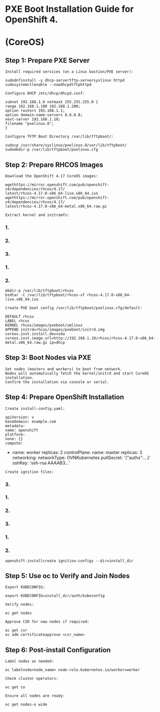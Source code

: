 # PXE Boot Installation Guide for OpenShift 4.

# (CoreOS)

## Step 1: Prepare PXE Server

```
Install required services (on a Linux bastion/PXE server):
```
```
sudodnfinstall -y dhcp-servertftp-serversyslinux httpd
sudosystemctlenable --nowdhcpdtftphttpd
```
```
Configure DHCP /etc/dhcp/dhcpd.conf:
```
```
subnet 192.168.1.0 netmask 255.255.255.0 {
range 192.168.1.100 192.168.1.200;
option routers 192.168.1.1;
option domain-name-servers 8.8.8.8;
next-server 192.168.1.10;
filename "pxelinux.0";
}
```
```
Configure TFTP Boot Directory /var/lib/tftpboot/:
```
```
sudocp /usr/share/syslinux/pxelinux.0/var/lib/tftpboot/
sudomkdir-p /var/lib/tftpboot/pxelinux.cfg
```
## Step 2: Prepare RHCOS Images

```
Download the OpenShift 4.17 CoreOS images:
```
```
wgethttps://mirror.openshift.com/pub/openshift-v4/dependencies/rhcos/4.17/
latest/rhcos-4.17.0-x86_64-live.x86_64.iso
wgethttps://mirror.openshift.com/pub/openshift-v4/dependencies/rhcos/4.17/
latest/rhcos-4.17.0-x86_64-metal.x86_64.raw.gz
```
```
Extract kernel and initramfs:
```
### 1.

### 2.

### 3.

### 1.

### 2.


```
mkdir-p /var/lib/tftpboot/rhcos
bsdtar -C /var/lib/tftpboot/rhcos-xf rhcos-4.17.0-x86_64-live.x86_64.iso
```
```
Create PXE boot config /var/lib/tftpboot/pxelinux.cfg/default:
```
```
DEFAULT rhcos
LABEL rhcos
KERNEL rhcos/images/pxeboot/vmlinuz
APPEND initrd=rhcos/images/pxeboot/initrd.img coreos.inst.install_dev=sda
coreos.inst.image_url=http://192.168.1.10/rhcos/rhcos-4.17.0-x86_64-
metal.x86_64.raw.gz ip=dhcp
```
## Step 3: Boot Nodes via PXE

```
Set nodes (masters and workers) to boot from network.
Nodes will automatically fetch the kernel/initrd and start CoreOS installation.
Confirm the installation via console or serial.
```
## Step 4: Prepare OpenShift Installation

```
Create install-config.yaml:
```
```
apiVersion: v
baseDomain: example.com
metadata:
name: openshift
platform:
none: {}
compute:
```
- name: worker
    replicas: 2
controlPlane:
    name: master
    replicas: 3
networking:
    networkType: OVNKubernetes
pullSecret: '{"auths":...}'
sshKey: 'ssh-rsa AAAAB3...'

```
Create ignition files:
```
### 3.

### 1.

### 2.

### 3.

### 1.

### 2.


```
openshift-installcreate ignition-configs --dir=install_dir
```
## Step 5: Use oc to Verify and Join Nodes

```
Export KUBECONFIG:
```
```
export KUBECONFIG=install_dir/auth/kubeconfig
```
```
Verify nodes:
```
```
oc get nodes
```
```
Approve CSR for new nodes if required:
```
```
oc get csr
oc adm certificateapprove <csr_name>
```
## Step 6: Post-install Configuration

```
Label nodes as needed:
```
```
oc labelnode<node_name> node-role.kubernetes.io/worker=worker
```
```
Check cluster operators:
```
```
oc get co
```
```
Ensure all nodes are ready:
```
```
oc get nodes-o wide